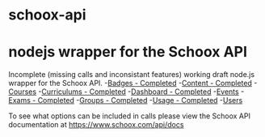 # schoox-api
# nodejs wrapper for the Schoox API

Incomplete (missing calls and inconsistant features) working draft node.js wrapper for the Schoox API.
-[Badges - Completed](https://github.com/Spazz/schoox-api/blob/master/api/calls/badges.js)
-[Content - Completed](https://github.com/Spazz/schoox-api/blob/master/api/calls/content.js)
-[Courses](https://github.com/Spazz/schoox-api/blob/master/api/calls/courses.js)
-[Curriculums - Completed](https://github.com/Spazz/schoox-api/blob/master/api/calls/curriculums.js)
-[Dashboard - Completed](https://github.com/Spazz/schoox-api/blob/master/api/calls/dashboard.js)
-[Events](https://github.com/Spazz/schoox-api/blob/master/api/calls/events.js)
-[Exams - Completed](https://github.com/Spazz/schoox-api/blob/master/api/calls/exams.js)
-[Groups - Completed](https://github.com/Spazz/schoox-api/blob/master/api/calls/groups.js)
-[Usage - Completed](https://github.com/Spazz/schoox-api/blob/master/api/calls/usage.js)
-[Users](https://github.com/Spazz/schoox-api/blob/master/api/calls/users.js)

To see what options can be included in calls please view the Schoox API documentation at https://www.schoox.com/api/docs
